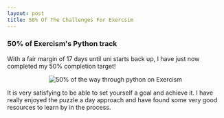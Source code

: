 ```yaml
---
layout: post
title: 50% Of The Challenges For Exercsim
---
```


### 50% of Exercism's Python track
With a fair margin of 17 days until uni starts back up, I have just now completed my 50% completion target! 

<a style="display: flex; justify-content: center;" title="50% of the way through python on Exercism">
    <img src="https://drackonack.github.io/assets/img/50%25%20python%20on%20exercism.png" alt="50% of the way through python on Exercism">
</a>

It is very satisfying to be able to set yourself a goal and achieve it. I have really enjoyed the puzzle a day approach and have found some very good resources to learn by in the process. 